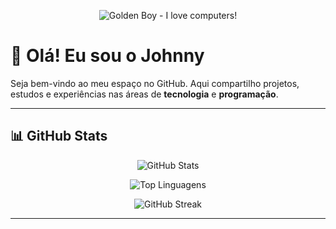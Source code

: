 <p align="center">
  <img src="https://i.makeagif.com/media/3-07-2016/bxTCt1.gif" alt="Golden Boy - I love computers!" />
</p>

# 👋 Olá! Eu sou o Johnny

Seja bem-vindo ao meu espaço no GitHub. Aqui compartilho projetos, estudos e experiências nas áreas de **tecnologia** e **programação**.

---

## 📊 GitHub Stats

<p align="center">
  <img src="https://github-readme-stats.vercel.app/api?username=alt227314&show_icons=true&theme=github_dark&count_private=true&hide_rank=false" alt="GitHub Stats" />
</p>

<p align="center">
  <img src="https://github-readme-stats.vercel.app/api/top-langs/?username=alt227314&layout=compact&theme=github_dark" alt="Top Linguagens" />
</p>

<p align="center">
  <img src="https://github-readme-streak-stats.herokuapp.com/?user=alt227314&theme=github-dark&hide_border=false" alt="GitHub Streak" />
</p>

---

